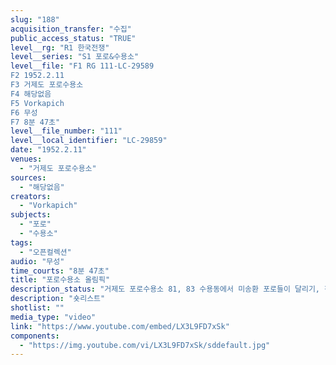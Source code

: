 ```yaml
---
slug: "188"
acquisition_transfer: "수집"
public_access_status: "TRUE"
level__rg: "R1 한국전쟁"
level__series: "S1 포로&수용소"
level__file: "F1 RG 111-LC-29589
F2 1952.2.11 
F3 거제도 포로수용소
F4 해당없음
F5 Vorkapich
F6 무성
F7 8분 47초"
level__file_number: "111"
level__local_identifier: "LC-29859"
date: "1952.2.11"
venues: 
  - "거제도 포로수용소"
sources: 
  - "해당없음"
creators: 
  - "Vorkapich"
subjects: 
  - "포로"
  - "수용소"
tags: 
  - "오픈컬렉션"
audio: "무성"
time_courts: "8분 47초"
title: "포로수용소 올림픽"
description_status: "거제도 포로수용소 81, 83 수용동에서 미송환 포로들이 달리기, 장애물 경기, 기마전, 응원전 등을 하고 있는 모습을 담은 영상이다. 영상 촬영 당시는 '친공'포로와 '반공'포로 간의 갈등이 격화되고 '친공'포로에 대한 폭력이 자행되고 있었지만 이 영상은 그러한 맥락에서 벗어나 있다."
description: "숏리스트"
shotlist: ""
media_type: "video"
link: "https://www.youtube.com/embed/LX3L9FD7xSk"
components: 
  - "https://img.youtube.com/vi/LX3L9FD7xSk/sddefault.jpg"
---
```

